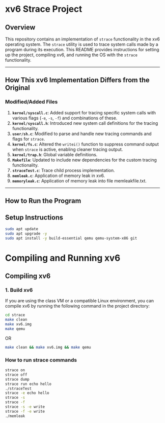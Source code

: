 # xv6 Strace Project 

## **Overview**
This repository contains an implementation of `strace` functionality in the xv6 operating system. The `strace` utility is used to trace system calls made by a program during its execution. This README provides instructions for setting up the project, compiling xv6, and running the OS with the `strace` functionality.

---
## How This xv6 Implementation Differs from the Original

### Modified/Added Files
1. **`kernel/syscall.c`**: Added support for tracing specific system calls with various flags (`-e`, `-s`, `-f`) and combinations of these.
2. **`kernel/syscall.h`**: Introduced new system call definitions for the tracing functionality.
3. **`user/sh.c`**: Modified to parse and handle new tracing commands and flags for `strace`.
4. **`kernel/fs.c`**: Altered the `writei()` function to suppress command output when `strace` is active, enabling cleaner tracing output.
5.  **`kernel/trap.h`**: Global variable definitions.
6. **`Makefile`**: Updated to include new dependencies for the custom tracing functionality.
7. **`straceTest.c`**: Trace child process implementation.
8. **`memleak.c`**: Application of memory leak in xv6. 
9. **`memoryleak.c`**: Application of memory leak into file memleakfile.txt.
---

## How to Run the Program


## **Setup Instructions**

```bash
sudo apt update
sudo apt upgrade -y
sudo apt install -y build-essential qemu qemu-system-x86 git
```
# Compiling and Running xv6

## Compiling xv6

### 1. Build xv6
If you are using the class VM or a compatible Linux environment, you can compile xv6 by running the following command in the project directory:

```bash
cd strace
make clean
make xv6.img
make qemu
```
OR
```bash
make clean && make xv6.img && make qemu
```

### How to run strace commands
```bash
strace on
strace off
strace dump
strace run echo hello
./straceTest
strace -e echo hello
strace -s
strace -f
strace -s -e write
strace -f -e write
./memleak
```

